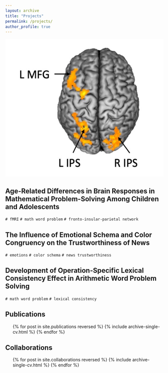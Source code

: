 ```yaml
---
layout: archive
title: "Projects"
permalink: /projects/
author_profile: true
---
```



![](/images/wholebrain_interaction.jpg)

Age-Related Differences in Brain Responses in Mathematical Problem-Solving Among Children and Adolescents
-----
`# fMRI` `# math word problem` `# fronto-insular-parietal network`


The Influence of Emotional Schema and Color Congruency on the Trustworthiness of News
-----
`# emotions` `# color schema` `# news trustworthiness`


Development of Operation-Specific Lexical Consistency Effect in Arithmetic Word Problem Solving
-----
`# math word problem` `# lexical consistency`


Publications
-----
  <ul>{% for post in site.publications reversed %}
    {% include archive-single-cv.html %}
  {% endfor %}</ul>

Collaborations
-----
  <ul>{% for post in site.collaborations reversed %}
    {% include archive-single-cv.html %}
  {% endfor %}</ul>
